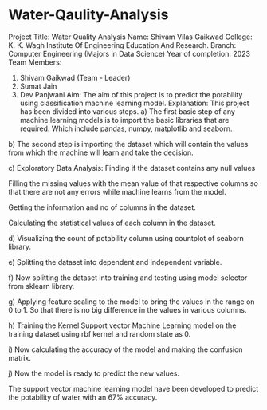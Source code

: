 # Water-Qaulity-Analysis
Project Title: Water Quality Analysis
Name: Shivam Vilas Gaikwad
College: K. K. Wagh Institute Of Engineering Education And Research.
Branch: Computer Engineering (Majors in Data Science)
Year of completion: 2023
Team Members: 
1)	Shivam Gaikwad (Team - Leader)
2)	Sumat Jain
3)	Dev Panjwani
Aim: The aim of this project is to predict the potability using classification machine learning model.
Explanation: This project has been divided into various steps.
a)	The first basic step of any machine learning models is to import the basic libraries that are required. Which include pandas, numpy, matplotlib and seaborn.
 

b)	The second step is importing the dataset which will contain the values from which the machine will learn and take the decision.
 
c)	Exploratory Data Analysis: Finding if the dataset contains any null values
 
Filling the missing values with the mean value of that respective columns so that there are not any errors while machine learns from the model.
 
Getting the information and no of columns in the dataset.
 
Calculating the statistical values of each column in the dataset.
 
d)	Visualizing the count of potability column using countplot of seaborn library.
 
e)	Splitting the dataset into dependent and independent variable.
 
f)	Now splitting the dataset into training and testing using model selector from sklearn library.
 
g)	Applying feature scaling to the model to bring the values in the range on 0 to 1. So that there is no big difference in the values in various columns. 
 
h)	Training the Kernel Support vector Machine Learning model on the training dataset using rbf kernel and random state as 0.
 
i)	Now calculating the accuracy of the model and making the confusion matrix. 
 
j)	Now the model is ready to predict the new values.
 
The support vector machine learning model have been developed to predict the potability of water with an 67% accuracy. 

